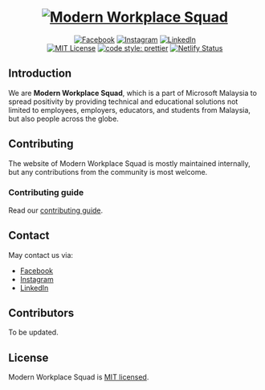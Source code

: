 <h1 align="center">
  <a href="https://modern-workplace-squad.netlify.app/"><img alt="Modern Workplace Squad" src="website/static/img/svg/logo.svg"></a>
</h1>

<p align="center">
  <a href="https://www.facebook.com/microsoft.mws"><img alt="Facebook" src="https://img.shields.io/badge/Facebook-1877F2?style=for-the-badge&logo=facebook&logoColor=white"></a>
  <a href="https://www.instagram.com/microsoft_mws/"><img alt="Instagram" src="https://img.shields.io/badge/Instagram-E4405F?style=for-the-badge&logo=instagram&logoColor=white"></a>
  <a href="https://www.linkedin.com/company/mwsquad"><img alt="LinkedIn" src="https://img.shields.io/badge/linkedin%20-%230077B5.svg?&style=for-the-badge&logo=linkedin&logoColor=white"/></a>
  <br/>
  <a href="#license"><img alt="MIT License" src="https://img.shields.io/github/license/sourcerer-io/hall-of-fame.svg?colorB=ff0000"></a>
  <a href="github.com/prettier/prettier"><img alt="code style: prettier" src="https://img.shields.io/badge/code_style-prettier-ff69b4.svg"></a>
  <a href="app.netlify.com/sites/modern-workplace-squad/deploys"><img alt="Netlify Status" src="https://api.netlify.com/api/v1/badges/80c651ea-e904-43fc-8e1f-fe5e23845d1d/deploy-status"></a>
</p>

## Introduction 

We are **Modern Workplace Squad**, which is a part of Microsoft Malaysia to spread positivity by providing technical and educational solutions not limited to employees, employers, educators, and students from Malaysia, but also people across the globe.

## Contributing

The website of Modern Workplace Squad is mostly maintained internally, but any contributions from the community is most welcome.

### Contributing guide

Read our [contributing guide](CONTRIBUTING.md).

## Contact

May contact us via:

- [Facebook](https://www.facebook.com/microsoft.mws)
- [Instagram](https://www.instagram.com/microsoft_mws)
- [LinkedIn](https://www.linkedin.com/company/mwsquad)

## Contributors

To be updated.

## License

Modern Workplace Squad is [MIT licensed](/LICENSE).
